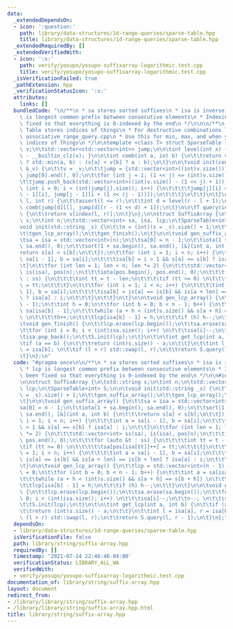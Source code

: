 ```yaml
---
data:
  _extendedDependsOn:
  - icon: ':question:'
    path: library/data-structures/1d-range-queries/sparse-table.hpp
    title: library/data-structures/1d-range-queries/sparse-table.hpp
  _extendedRequiredBy: []
  _extendedVerifiedWith:
  - icon: ':x:'
    path: verify/yosupo/yosupo-suffixarray-logarithmic.test.cpp
    title: verify/yosupo/yosupo-suffixarray-logarithmic.test.cpp
  _isVerificationFailed: true
  _pathExtension: hpp
  _verificationStatusIcon: ':x:'
  attributes:
    links: []
  bundledCode: "\n/**\n * sa stores sorted suffixes\n * isa is inverse of sa\n * lcp\
    \ is longest common prefix between consecutive elements\n * Indexing has been\
    \ fixed so that everything is 0-indexed by the end\n */\n\n\n/**\n * This Sparse\
    \ Table stores indices of things\n * For destructive combinations like gcd, use\
    \ associative_range_query.cpp\n * Use this for min, max, and when you need the\
    \ indices of things\n */\n\ntemplate <class T> struct SparseTable {\n\tstd::vector<T>\
    \ v;\n\tstd::vector<std::vector<int>> jump;\n\n\tint level(int x) { return 31\
    \ - __builtin_clz(x); }\n\n\tint comb(int a, int b) {\n\t\treturn v[a] == v[b]\
    \ ? std::min(a, b) : (v[a] < v[b] ? a : b);\n\t}\n\n\tvoid init(const std::vector<T>\
    \ &_v) {\n\t\tv = _v;\n\t\tjump = {std::vector<int>((int)v.size())};\n\t\tiota(jump[0].begin(),\
    \ jump[0].end(), 0);\n\t\tfor (int j = 1; (1 << j) <= (int)v.size(); j++) {\n\t\
    \t\tjump.push_back(std::vector<int>((int)v.size() - (1 << j) + 1));\n\t\t\tfor\
    \ (int i = 0; i < (int)jump[j].size(); i++) {\n\t\t\t\tjump[j][i] = comb(jump[j\
    \ - 1][i], jump[j - 1][i + (1 << (j - 1))]);\n\t\t\t}\n\t\t}\n\t}\n\n\tint index(int\
    \ l, int r) {\n\t\tassert(l <= r);\n\t\tint d = level(r - l + 1);\n\t\treturn\
    \ comb(jump[d][l], jump[d][r - (1 << d) + 1]);\n\t}\n\n\tT query(int l, int r)\
    \ {\n\t\treturn v[index(l, r)];\n\t}\n};\n\nstruct SuffixArray {\n\tstd::string\
    \ s;\n\tint n;\n\tstd::vector<int> sa, isa, lcp;\n\tSparseTable<int> S;\n\n\t\
    void init(std::string _s) {\n\t\tn = (int)(s = _s).size() + 1;\n\t\tgen_suffix_array();\n\
    \t\tgen_lcp_array();\n\t\tgen_finish();\n\t}\n\n\tvoid gen_suffix_array() {\n\t\
    \tsa = isa = std::vector<int>(n);\n\t\tsa[0] = n - 1;\n\t\tiota(1 + sa.begin(),\
    \ sa.end(), 0);\n\t\tsort(1 + sa.begin(), sa.end(), [&](int a, int b) {\n\t\t\t\
    return s[a] < s[b];\n\t\t});\n\t\tfor (int i = 1; i < n; i++) {\n\t\t\tint a =\
    \ sa[i - 1], b = sa[i];\n\t\t\tisa[b] = i > 1 && s[a] == s[b] ? isa[a] : i;\n\t\
    \t}\n\t\tfor (int len = 1; len < n; len *= 2) {\n\t\t\tstd::vector<int> ss(sa),\
    \ is(isa), pos(n);\n\t\t\tiota(pos.begin(), pos.end(), 0);\n\t\t\tfor (auto &t\
    \ : ss) {\n\t\t\t\tint tt = t - len;\n\t\t\t\tif (tt >= 0) \n\t\t\t\t\tsa[pos[isa[tt]]++]\
    \ = tt;\n\t\t\t}\n\t\t\tfor (int i = 1; i < n; i++) {\n\t\t\t\tint a = sa[i -\
    \ 1], b = sa[i];\n\t\t\t\tisa[b] = is[a] == is[b] && is[a + len] == is[b + len]\
    \ ? isa[a] : i;\n\t\t\t}\n\t\t}\n\t}\n\n\tvoid gen_lcp_array() {\n\t\tlcp = std::vector<int>(n\
    \ - 1);\n\t\tint h = 0;\n\t\tfor (int b = 0; b < n - 1; b++) {\n\t\t\tint a =\
    \ sa[isa[b] - 1];\n\t\t\twhile (a + h < (int)s.size() && s[a + h] == s[b + h])\
    \ \n\t\t\t\th++;\n\t\t\tlcp[isa[b] - 1] = h;\n\t\t\tif (h) h--;\n\t\t}\n\t}\n\n\
    \tvoid gen_finish() {\n\t\tlcp.erase(lcp.begin());\n\t\tsa.erase(sa.begin());\n\
    \t\tfor (int i = 0; i < (int)isa.size(); i++) \n\t\t\tisa[i]--;\n\t\tn--; \n\t\
    \tisa.pop_back();\n\t\tS.init(lcp);\n\t}\n\t\n\tint get_lcp(int a, int b) {\n\t\
    \tif (a == b) {\n\t\t\treturn (int)s.size() - a;\n\t\t}\n\t\tint l = isa[a], r\
    \ = isa[b]; \n\t\tif (l > r) std::swap(l, r);\n\t\treturn S.query(l, r - 1);\n\
    \t}\n};\n"
  code: "#pragma once\n\n/**\n * sa stores sorted suffixes\n * isa is inverse of sa\n\
    \ * lcp is longest common prefix between consecutive elements\n * Indexing has\
    \ been fixed so that everything is 0-indexed by the end\n */\n\n#include \"../data-structures/1d-range-queries/sparse-table.hpp\"\
    \n\nstruct SuffixArray {\n\tstd::string s;\n\tint n;\n\tstd::vector<int> sa, isa,\
    \ lcp;\n\tSparseTable<int> S;\n\n\tvoid init(std::string _s) {\n\t\tn = (int)(s\
    \ = _s).size() + 1;\n\t\tgen_suffix_array();\n\t\tgen_lcp_array();\n\t\tgen_finish();\n\
    \t}\n\n\tvoid gen_suffix_array() {\n\t\tsa = isa = std::vector<int>(n);\n\t\t\
    sa[0] = n - 1;\n\t\tiota(1 + sa.begin(), sa.end(), 0);\n\t\tsort(1 + sa.begin(),\
    \ sa.end(), [&](int a, int b) {\n\t\t\treturn s[a] < s[b];\n\t\t});\n\t\tfor (int\
    \ i = 1; i < n; i++) {\n\t\t\tint a = sa[i - 1], b = sa[i];\n\t\t\tisa[b] = i\
    \ > 1 && s[a] == s[b] ? isa[a] : i;\n\t\t}\n\t\tfor (int len = 1; len < n; len\
    \ *= 2) {\n\t\t\tstd::vector<int> ss(sa), is(isa), pos(n);\n\t\t\tiota(pos.begin(),\
    \ pos.end(), 0);\n\t\t\tfor (auto &t : ss) {\n\t\t\t\tint tt = t - len;\n\t\t\t\
    \tif (tt >= 0) \n\t\t\t\t\tsa[pos[isa[tt]]++] = tt;\n\t\t\t}\n\t\t\tfor (int i\
    \ = 1; i < n; i++) {\n\t\t\t\tint a = sa[i - 1], b = sa[i];\n\t\t\t\tisa[b] =\
    \ is[a] == is[b] && is[a + len] == is[b + len] ? isa[a] : i;\n\t\t\t}\n\t\t}\n\
    \t}\n\n\tvoid gen_lcp_array() {\n\t\tlcp = std::vector<int>(n - 1);\n\t\tint h\
    \ = 0;\n\t\tfor (int b = 0; b < n - 1; b++) {\n\t\t\tint a = sa[isa[b] - 1];\n\
    \t\t\twhile (a + h < (int)s.size() && s[a + h] == s[b + h]) \n\t\t\t\th++;\n\t\
    \t\tlcp[isa[b] - 1] = h;\n\t\t\tif (h) h--;\n\t\t}\n\t}\n\n\tvoid gen_finish()\
    \ {\n\t\tlcp.erase(lcp.begin());\n\t\tsa.erase(sa.begin());\n\t\tfor (int i =\
    \ 0; i < (int)isa.size(); i++) \n\t\t\tisa[i]--;\n\t\tn--; \n\t\tisa.pop_back();\n\
    \t\tS.init(lcp);\n\t}\n\t\n\tint get_lcp(int a, int b) {\n\t\tif (a == b) {\n\t\
    \t\treturn (int)s.size() - a;\n\t\t}\n\t\tint l = isa[a], r = isa[b]; \n\t\tif\
    \ (l > r) std::swap(l, r);\n\t\treturn S.query(l, r - 1);\n\t}\n};"
  dependsOn:
  - library/data-structures/1d-range-queries/sparse-table.hpp
  isVerificationFile: false
  path: library/string/suffix-array.hpp
  requiredBy: []
  timestamp: '2021-07-24 22:46:46-04:00'
  verificationStatus: LIBRARY_ALL_WA
  verifiedWith:
  - verify/yosupo/yosupo-suffixarray-logarithmic.test.cpp
documentation_of: library/string/suffix-array.hpp
layout: document
redirect_from:
- /library/library/string/suffix-array.hpp
- /library/library/string/suffix-array.hpp.html
title: library/string/suffix-array.hpp
---
```


